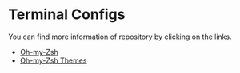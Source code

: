 # Terminal Configs

You can find more information of repository by clicking on the links.

- [Oh-my-Zsh](https://github.com/ohmyzsh/ohmyzsh/wiki)
- [Oh-my-Zsh Themes](https://github.com/ohmyzsh/ohmyzsh/wiki/Themes)
